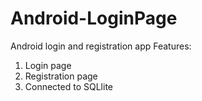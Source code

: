 # Android-LoginPage
Android login and registration app
Features:
1. Login page 
2. Registration page
3. Connected to SQLlite
